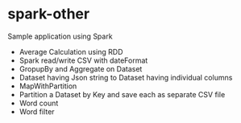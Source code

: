 # spark-other

Sample application using Spark
- Average Calculation using RDD
- Spark read/write CSV with dateFormat
- GropupBy and Aggregate on Dataset
- Dataset having Json string to Dataset having individual columns
- MapWithPartition
- Partition a Dataset by Key and save each as separate CSV file
- Word count
- Word filter

